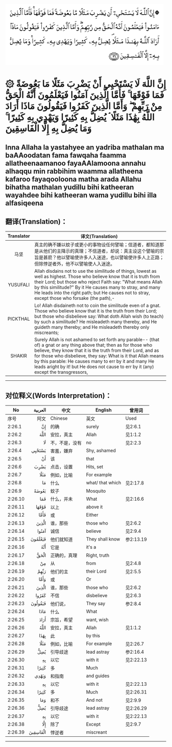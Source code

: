 ![002:026](images/002_026.gif)

#  ۞ إِنَّ اللَّهَ لَا يَسْتَحْيِي أَنْ يَضْرِبَ مَثَلًا مَا بَعُوضَةً فَمَا فَوْقَهَا ۚ فَأَمَّا الَّذِينَ آمَنُوا فَيَعْلَمُونَ أَنَّهُ الْحَقُّ مِنْ رَبِّهِمْ ۖ وَأَمَّا الَّذِينَ كَفَرُوا فَيَقُولُونَ مَاذَا أَرَادَ اللَّهُ بِهَٰذَا مَثَلًا ۘ يُضِلُّ بِهِ كَثِيرًا وَيَهْدِي بِهِ كَثِيرًا ۚ وَمَا يُضِلُّ بِهِ إِلَّا الْفَاسِقِينَ 

## Inna Allaha la yastahyee an yadriba mathalan ma baAAoodatan fama fawqaha faamma allatheenaamanoo fayaAAlamoona annahu alhaqqu min rabbihim waamma allatheena kafaroo fayaqooloona matha arada Allahu bihatha mathalan yudillu bihi katheeran wayahdee bihi katheeran wama yudillu bihi illa alfasiqeena

## 翻译(Translation)：

| Translator | 译文(Translation)                                            |
|:----------:| ------------------------------------------------------------ |
| 马坚       | 真主的确不嫌以蚊子或更小的事物设任何譬喻；信道者，都知道那是从他们的主降示的真理；不信道者，却说：真主设这个譬喻的宗旨是甚麽？他以譬喻使许多人入迷途，也以譬喻使许多人上正路；但除悖逆者外，他不以譬喻使人入迷途。 |
| YUSUFALI   | Allah disdains not to use the similitude of things, lowest as well as highest. Those who believe know that it is truth from their Lord; but those who reject Faith say: "What means Allah by this similitude?" By it He causes many to stray, and many He leads into the right path; but He causes not to stray, except those who forsake (the path),- |
| PICKTHAL   | Lo! Allah disdaineth not to coin the similitude even of a gnat. Those who believe know that it is the truth from their Lord; but those who disbelieve say: What doth Allah wish (to teach) by such a similitude? He misleadeth many thereby, and He guideth many thereby; and He misleadeth thereby only miscreants; |
| SHAKIR     | Surely Allah is not ashamed to set forth any parable-- (that of) a gnat or any thing above that; then as for those who believe, they know that it is the truth from their Lord, and as for those who disbelieve, they say: What is it that Allah means by this parable: He causes many to err by it and many He leads aright by it! but He does not cause to err by it (any) except the transgressors, |

---

## 对位释义(Words Interpretation)：

| No      |  العربية | 中文           | English          | 曾用词    |
| ------- | -------: | -------------- | ---------------- | --------- |
| 序号    |     阿文 | Chinese        | 英文             | Used      |
| 2:26.1  |       إِنَّ | 的确           | surely           | 见2:6.1   |
| 2:26.2  |     اللَّهَ | 安拉，真主     | Allah            | 见1:1.2   |
| 2:26.3  |       لَا | 不，不是，没有 | no               | 见2:2.3   |
| 2:26.4  |   يَسْتَحْيِي | 害羞，嫌弃     | Shy, ashamed     |           |
| 2:26.5  |       أَنْ | 该             | that             |           |
| 2:26.6  |     يَضْرِبَ | 点击，设置     | Hits, set        |           |
| 2:26.7  |     مَثَلًا | 例如，比喻     | For example      |           |
| 2:26.8  |       مَا | 什么           | what/ that which | 见2:17.8  |
| 2:26.9  |    بَعُوضَةً | 蚊子           | Mosquito         |           |
| 2:26.10 |      فَمَا | 什么，并未     | What             | 见2:16.6  |
| 2:26.11 |    فَوْقَهَا | 以上           | above it         |           |
| 2:26.12 |     فَأَمَّا | 或             | Either           |           |
| 2:26.13 |    الَّذِينَ | 谁，那些       | those who        | 见2:6.2   |
| 2:26.14 |    آمَنُوا | 诚信           | believe          | 见2:9.4   |
| 2:26.15 |  فَيَعْلَمُونَ | 他们就知道     | They shall know  | 参2:13.19 |
| 2:26.16 |      أَنَّهُ | 它是           | it's a           |           |
| 2:26.17 |     الْحَقُّ | 正确的，真理   | Right, truth     |           |
| 2:26.18 |       مِنْ | 从             | from             | 见2:4.8   |
| 2:26.19 |     رَبِّهِمْ | 他们的主       | their Lord       | 见2:5.5   |
| 2:26.20 |     وَأَمَّا | 或             | Or               |           |
| 2:26.21 |    الَّذِينَ | 谁，那些       | those who        | 见2:6.2   |
| 2:26.22 |    كَفَرُوا | 不信           | disbelieve       | 见2:6.3   |
| 2:26.23 |  فَيَقُولُونَ | 他们说，       | They say         | 参2:8.4   |
| 2:26.24 |     مَاذَا | 什么           | What             |           |
| 2:26.25 |     أَرَادَ | 宗旨，希望     | want, wish       |           |
| 2:26.26 |     اللَّهُ | 安拉，真主     | Allah            | 见1:1.2   |
| 2:26.27 |     بِهَٰذَا | 此             | by this          |           |
| 2:26.28 |     مَثَلًا | 例如，比喻     | For example      | 见2:26.7  |
| 2:26.29 |      يُضِلُّ | 引导歧途       | lead astray      | 参2:16.4  |
| 2:26.30 |       بِهِ | 以它           | with it          | 见2:22.13 |
| 2:26.31 |    كَثِيرًا | 多             | Much             |           |
| 2:26.32 |    وَيَهْدِي | 和指南         | and guides       |           |
| 2:26.33 |       بِهِ | 以它           | with it          | 见2:22.13 |
| 2:26.34 |    كَثِيرًا | 多             | Much             | 见2:26.31 |
| 2:26.35 |      وَمَا | 和不           | And not          | 见2:9.9   |
| 2:26.36 |      يُضِلُّ | 引导歧途       | lead astray      | 见2:26.29 |
| 2:26.37 |       بِهِ | 以它           | with it          | 见2:22.13 |
| 2:26.38 |      إِلَّا | 除了           | Except           | 见2:9.7   |
| 2:26.39 | الْفَاسِقِينَ | 悖逆者         | miscreant        |           |

---
